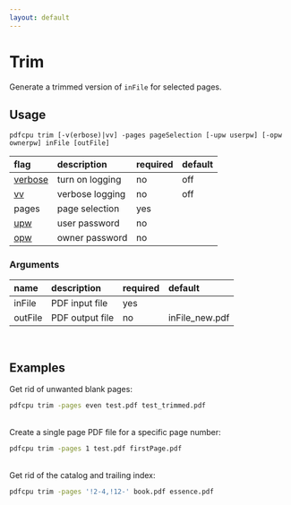 ```yaml
---
layout: default
---
```


# Trim

Generate a trimmed version of `inFile` for selected pages.

## Usage

```
pdfcpu trim [-v(erbose)|vv] -pages pageSelection [-upw userpw] [-opw ownerpw] inFile [outFile]
```

| flag                             | description     | required | default
|:---------------------------------|:----------------|:---------|--------
| [verbose](../getting_started.md) | turn on logging | no       | off
| [vv](../getting_started.md)      | verbose logging | no       | off
| pages                            | page selection  | yes
| [upw](../getting_started.md)     | user password   | no
| [opw](../getting_started.md)     | owner password  | no


### Arguments

| name         | description         | required | default
|:-------------|:--------------------|:---------|:-
| inFile       | PDF input file      | yes
| outFile      | PDF output file     | no       | inFile_new.pdf

<br>

## Examples

Get rid of unwanted blank pages:

```sh
pdfcpu trim -pages even test.pdf test_trimmed.pdf
```

<br>
Create a single page PDF file for a specific page number:

```sh
pdfcpu trim -pages 1 test.pdf firstPage.pdf
```

<br>
Get rid of the catalog and trailing index:

```sh
pdfcpu trim -pages '!2-4,!12-' book.pdf essence.pdf
```